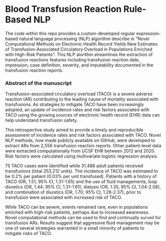 # Blood Transfusion Reaction Rule-Based NLP

The code within this repo provides a custom-developed regular expression-based natural language processing (NLP) algorithm describe in "Novel Computational Methods on Electronic Health Record Yields New Estimates of Transfusion-Associated Circulatory Overload in Populations Enriched with High-Risk Patients". This NLP alorithm streamlines the extraction of transfusion reactions features including transfusion reaction date, impression, case definition, severity, and imputability documented in the transfusion reaction reports. 


### Abstract of the manuscript
Transfusion-associated circulatory overload (TACO) is a severe adverse reaction (AR) contributing to the leading cause of mortality associated with transfusions. As strategies to mitigate TACO have been increasingly adopted, an update of incidence rates and risk factors associated with TACO using the growing sources of electronic health record (EHR) data can help understand transfusion safety. 

This retrospective study aimed to provide a timely and reproducible assessment of incidence rates and risk factors associated with TACO. Novel NLP methods, now made publicly available on GitHub, were developed to extract ARs from 2,556 transfusion reaction reports. Other patient-level data were extracted computationally from UCSF EHR between 2012 and 2020. Risk factors were calculated using multivariate logistic regression analysis. 

75 TACO cases were identified while 31,488 adult patients received transfusions (total 253,212 units). The incidence of TACO was estimated to be 0.2% per patient (0.03% per unit transfused). Patients with a history of TACO (OR, 1.51; 95% CI, 1.31-1.65) and the use of fluid managements, loop diuretics (OR, 1.44; 95% CI, 1.31-1.61), dialysis (OR, 1.35; 95% CI, 1.04-2.08), and combination of diuretics (OR, 1.70; 95% CI, 1.26-2.37), prior to transfusion were associated with increased risk of TACO. 

While TACO can be severe, events remained rare, even in populations enriched with high-risk patients, perhaps due to increased awareness. Novel computational methods can be used to find and continually surveil for transfusion ARs. Results suggest that aggressive fluid management may be one of several strategies warranted in a small minority of patients to mitigate risks of TACO. 






